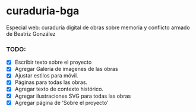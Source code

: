 # curaduria-bga
Especial web: curaduría digital de obras sobre memoria y conflicto armado de Beatriz González 


### TODO:

- [x] Escribir texto sobre el proyecto
- [x] Agregar Galeria de imagenes de las obras
- [x] Ajustar estilos para móvil.
- [x] Páginas para todas las obras.
- [x] Agregar texto de contexto histórico.
- [x] Agregar ilustraciones SVG para todas las obras
- [x] Agregar página de 'Sobre el proyecto'

